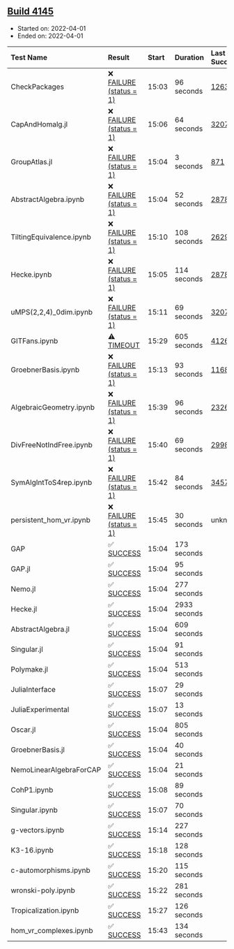 ## [Build 4145](https://oscarci.mathematik.uni-kl.de/job/oscar-stable/4145/)

* Started on: 2022-04-01
* Ended on: 2022-04-01

| Test Name    | Result | Start | Duration | Last Success | First Failure |
|:-------------|:-------|:------|:---------|:-------------|:--------------|
| CheckPackages | ❌ [FAILURE (status = 1)](https://oscarci.mathematik.uni-kl.de/job/oscar-stable/4145/artifact/logs/build-4145/CheckPackages.log) | 15:03 | 96 seconds | [1263](https://oscarci.mathematik.uni-kl.de/job/oscar-stable/1263/) | [1264](https://oscarci.mathematik.uni-kl.de/job/oscar-stable/1264/) |
| CapAndHomalg.jl | ❌ [FAILURE (status = 1)](https://oscarci.mathematik.uni-kl.de/job/oscar-stable/4145/artifact/logs/build-4145/CapAndHomalg.jl.log) | 15:06 | 64 seconds | [3207](https://oscarci.mathematik.uni-kl.de/job/oscar-stable/3207/) | [3208](https://oscarci.mathematik.uni-kl.de/job/oscar-stable/3208/) |
| GroupAtlas.jl | ❌ [FAILURE (status = 1)](https://oscarci.mathematik.uni-kl.de/job/oscar-stable/4145/artifact/logs/build-4145/GroupAtlas.jl.log) | 15:04 | 3 seconds | [871](https://oscarci.mathematik.uni-kl.de/job/oscar-stable/871/) | [872](https://oscarci.mathematik.uni-kl.de/job/oscar-stable/872/) |
| AbstractAlgebra.ipynb | ❌ [FAILURE (status = 1)](https://oscarci.mathematik.uni-kl.de/job/oscar-stable/4145/artifact/logs/build-4145/AbstractAlgebra.ipynb.log) | 15:04 | 52 seconds | [2878](https://oscarci.mathematik.uni-kl.de/job/oscar-stable/2878/) | [2879](https://oscarci.mathematik.uni-kl.de/job/oscar-stable/2879/) |
| TiltingEquivalence.ipynb | ❌ [FAILURE (status = 1)](https://oscarci.mathematik.uni-kl.de/job/oscar-stable/4145/artifact/logs/build-4145/TiltingEquivalence.ipynb.log) | 15:10 | 108 seconds | [2629](https://oscarci.mathematik.uni-kl.de/job/oscar-stable/2629/) | [2630](https://oscarci.mathematik.uni-kl.de/job/oscar-stable/2630/) |
| Hecke.ipynb | ❌ [FAILURE (status = 1)](https://oscarci.mathematik.uni-kl.de/job/oscar-stable/4145/artifact/logs/build-4145/Hecke.ipynb.log) | 15:05 | 114 seconds | [2878](https://oscarci.mathematik.uni-kl.de/job/oscar-stable/2878/) | [2879](https://oscarci.mathematik.uni-kl.de/job/oscar-stable/2879/) |
| uMPS(2,2,4)_0dim.ipynb | ❌ [FAILURE (status = 1)](https://oscarci.mathematik.uni-kl.de/job/oscar-stable/4145/artifact/logs/build-4145/uMPS-2-2-4-_0dim.ipynb.log) | 15:11 | 69 seconds | [3207](https://oscarci.mathematik.uni-kl.de/job/oscar-stable/3207/) | [3208](https://oscarci.mathematik.uni-kl.de/job/oscar-stable/3208/) |
| GITFans.ipynb | ⚠ [TIMEOUT](https://oscarci.mathematik.uni-kl.de/job/oscar-stable/4145/artifact/logs/build-4145/GITFans.ipynb.log) | 15:29 | 605 seconds | [4126](https://oscarci.mathematik.uni-kl.de/job/oscar-stable/4126/) | [4127](https://oscarci.mathematik.uni-kl.de/job/oscar-stable/4127/) |
| GroebnerBasis.ipynb | ❌ [FAILURE (status = 1)](https://oscarci.mathematik.uni-kl.de/job/oscar-stable/4145/artifact/logs/build-4145/GroebnerBasis.ipynb.log) | 15:13 | 93 seconds | [1168](https://oscarci.mathematik.uni-kl.de/job/oscar-stable/1168/) | [1169](https://oscarci.mathematik.uni-kl.de/job/oscar-stable/1169/) |
| AlgebraicGeometry.ipynb | ❌ [FAILURE (status = 1)](https://oscarci.mathematik.uni-kl.de/job/oscar-stable/4145/artifact/logs/build-4145/AlgebraicGeometry.ipynb.log) | 15:39 | 96 seconds | [2326](https://oscarci.mathematik.uni-kl.de/job/oscar-stable/2326/) | [2327](https://oscarci.mathematik.uni-kl.de/job/oscar-stable/2327/) |
| DivFreeNotIndFree.ipynb | ❌ [FAILURE (status = 1)](https://oscarci.mathematik.uni-kl.de/job/oscar-stable/4145/artifact/logs/build-4145/DivFreeNotIndFree.ipynb.log) | 15:40 | 69 seconds | [2998](https://oscarci.mathematik.uni-kl.de/job/oscar-stable/2998/) | [2999](https://oscarci.mathematik.uni-kl.de/job/oscar-stable/2999/) |
| SymAlgIntToS4rep.ipynb | ❌ [FAILURE (status = 1)](https://oscarci.mathematik.uni-kl.de/job/oscar-stable/4145/artifact/logs/build-4145/SymAlgIntToS4rep.ipynb.log) | 15:42 | 84 seconds | [3457](https://oscarci.mathematik.uni-kl.de/job/oscar-stable/3457/) | [3458](https://oscarci.mathematik.uni-kl.de/job/oscar-stable/3458/) |
| persistent_hom_vr.ipynb | ❌ [FAILURE (status = 1)](https://oscarci.mathematik.uni-kl.de/job/oscar-stable/4145/artifact/logs/build-4145/persistent_hom_vr.ipynb.log) | 15:45 | 30 seconds | unknown | unknown |
| GAP | ✅ [SUCCESS](https://oscarci.mathematik.uni-kl.de/job/oscar-stable/4145/artifact/logs/build-4145/GAP.log) | 15:04 | 173 seconds |  |  |
| GAP.jl | ✅ [SUCCESS](https://oscarci.mathematik.uni-kl.de/job/oscar-stable/4145/artifact/logs/build-4145/GAP.jl.log) | 15:04 | 95 seconds |  |  |
| Nemo.jl | ✅ [SUCCESS](https://oscarci.mathematik.uni-kl.de/job/oscar-stable/4145/artifact/logs/build-4145/Nemo.jl.log) | 15:04 | 277 seconds |  |  |
| Hecke.jl | ✅ [SUCCESS](https://oscarci.mathematik.uni-kl.de/job/oscar-stable/4145/artifact/logs/build-4145/Hecke.jl.log) | 15:04 | 2933 seconds |  |  |
| AbstractAlgebra.jl | ✅ [SUCCESS](https://oscarci.mathematik.uni-kl.de/job/oscar-stable/4145/artifact/logs/build-4145/AbstractAlgebra.jl.log) | 15:04 | 609 seconds |  |  |
| Singular.jl | ✅ [SUCCESS](https://oscarci.mathematik.uni-kl.de/job/oscar-stable/4145/artifact/logs/build-4145/Singular.jl.log) | 15:04 | 91 seconds |  |  |
| Polymake.jl | ✅ [SUCCESS](https://oscarci.mathematik.uni-kl.de/job/oscar-stable/4145/artifact/logs/build-4145/Polymake.jl.log) | 15:04 | 513 seconds |  |  |
| JuliaInterface | ✅ [SUCCESS](https://oscarci.mathematik.uni-kl.de/job/oscar-stable/4145/artifact/logs/build-4145/JuliaInterface.log) | 15:07 | 29 seconds |  |  |
| JuliaExperimental | ✅ [SUCCESS](https://oscarci.mathematik.uni-kl.de/job/oscar-stable/4145/artifact/logs/build-4145/JuliaExperimental.log) | 15:07 | 13 seconds |  |  |
| Oscar.jl | ✅ [SUCCESS](https://oscarci.mathematik.uni-kl.de/job/oscar-stable/4145/artifact/logs/build-4145/Oscar.jl.log) | 15:04 | 805 seconds |  |  |
| GroebnerBasis.jl | ✅ [SUCCESS](https://oscarci.mathematik.uni-kl.de/job/oscar-stable/4145/artifact/logs/build-4145/GroebnerBasis.jl.log) | 15:04 | 40 seconds |  |  |
| NemoLinearAlgebraForCAP | ✅ [SUCCESS](https://oscarci.mathematik.uni-kl.de/job/oscar-stable/4145/artifact/logs/build-4145/NemoLinearAlgebraForCAP.log) | 15:04 | 21 seconds |  |  |
| CohP1.ipynb | ✅ [SUCCESS](https://oscarci.mathematik.uni-kl.de/job/oscar-stable/4145/artifact/logs/build-4145/CohP1.ipynb.log) | 15:08 | 89 seconds |  |  |
| Singular.ipynb | ✅ [SUCCESS](https://oscarci.mathematik.uni-kl.de/job/oscar-stable/4145/artifact/logs/build-4145/Singular.ipynb.log) | 15:07 | 70 seconds |  |  |
| g-vectors.ipynb | ✅ [SUCCESS](https://oscarci.mathematik.uni-kl.de/job/oscar-stable/4145/artifact/logs/build-4145/g-vectors.ipynb.log) | 15:14 | 227 seconds |  |  |
| K3-16.ipynb | ✅ [SUCCESS](https://oscarci.mathematik.uni-kl.de/job/oscar-stable/4145/artifact/logs/build-4145/K3-16.ipynb.log) | 15:18 | 128 seconds |  |  |
| c-automorphisms.ipynb | ✅ [SUCCESS](https://oscarci.mathematik.uni-kl.de/job/oscar-stable/4145/artifact/logs/build-4145/c-automorphisms.ipynb.log) | 15:20 | 115 seconds |  |  |
| wronski-poly.ipynb | ✅ [SUCCESS](https://oscarci.mathematik.uni-kl.de/job/oscar-stable/4145/artifact/logs/build-4145/wronski-poly.ipynb.log) | 15:22 | 281 seconds |  |  |
| Tropicalization.ipynb | ✅ [SUCCESS](https://oscarci.mathematik.uni-kl.de/job/oscar-stable/4145/artifact/logs/build-4145/Tropicalization.ipynb.log) | 15:27 | 126 seconds |  |  |
| hom_vr_complexes.ipynb | ✅ [SUCCESS](https://oscarci.mathematik.uni-kl.de/job/oscar-stable/4145/artifact/logs/build-4145/hom_vr_complexes.ipynb.log) | 15:43 | 134 seconds |  |  |
